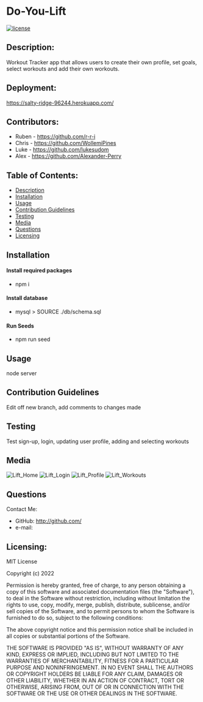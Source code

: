 
# Do-You-Lift
[![license](https://img.shields.io/static/v1?label=License&message=MIT&color=blue)](https://opensource.org/licenses/MIT)

## Description: 
Workout Tracker app that allows users to create their own profile, set goals, select workouts and add their own workouts. 

## Deployment:
https://salty-ridge-96244.herokuapp.com/

## Contributors:
* Ruben - https://github.com/r-r-i
* Chris - https://github.com/WollemiPines
* Luke - https://github.com/lukesudom
* Alex - https://github.com/Alexander-Perry

## Table of Contents: 
* [Description](#description)
* [Installation](#installation)
* [Usage](#usage)
* [Contribution Guidelines](#contribution-guidelines)
* [Testing](#testing)
* [Media](#media)
* [Questions](#questions)
* [Licensing](#licensing)
  
## Installation
#### Install required packages
* npm i
#### Install database
* mysql > SOURCE ./db/schema.sql
#### Run Seeds
* npm run seed

## Usage
node server

## Contribution Guidelines
Edit off new branch, add comments to changes made

## Testing
Test sign-up, login, updating user profile, adding and selecting workouts

## Media
![Lift_Home](https://user-images.githubusercontent.com/102524579/187135738-b73d80a7-9113-456b-881d-69fb0759ce08.png)
![Lift_Login](https://user-images.githubusercontent.com/102524579/187135744-3abceba9-cd5e-4c57-9f81-c7a5e2a63a5c.png)
![Lift_Profile](https://user-images.githubusercontent.com/102524579/187135746-96be4f3c-d557-48df-aa6d-e1946a27e88b.png)
![Lift_Workouts](https://user-images.githubusercontent.com/102524579/187135748-9ab7431e-f332-46c1-965d-fa35865450b7.png)

## Questions
Contact Me: 
* GitHub: http://github.com/
* e-mail: 

## Licensing:

MIT License

Copyright (c) 2022 
      
Permission is hereby granted, free of charge, to any person obtaining a copy
of this software and associated documentation files (the "Software"), to deal
in the Software without restriction, including without limitation the rights
to use, copy, modify, merge, publish, distribute, sublicense, and/or sell
copies of the Software, and to permit persons to whom the Software is
furnished to do so, subject to the following conditions:
      
The above copyright notice and this permission notice shall be included in all
copies or substantial portions of the Software.
      
THE SOFTWARE IS PROVIDED "AS IS", WITHOUT WARRANTY OF ANY KIND, EXPRESS OR
IMPLIED, INCLUDING BUT NOT LIMITED TO THE WARRANTIES OF MERCHANTABILITY,
FITNESS FOR A PARTICULAR PURPOSE AND NONINFRINGEMENT. IN NO EVENT SHALL THE
AUTHORS OR COPYRIGHT HOLDERS BE LIABLE FOR ANY CLAIM, DAMAGES OR OTHER
LIABILITY, WHETHER IN AN ACTION OF CONTRACT, TORT OR OTHERWISE, ARISING FROM,
OUT OF OR IN CONNECTION WITH THE SOFTWARE OR THE USE OR OTHER DEALINGS IN THE
SOFTWARE.
